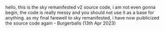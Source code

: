 hello, this is the sky remanifested v2 source code, i am not even gonna begin, the code is really messy and you should not use it as a base for anything. as my final farewell to sky remanifested, i have now puiblicized the source code again - Burgerballs (13th Apr 2023)
